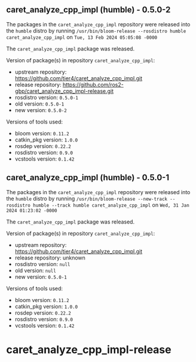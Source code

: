 ## caret_analyze_cpp_impl (humble) - 0.5.0-2

The packages in the `caret_analyze_cpp_impl` repository were released into the `humble` distro by running `/usr/bin/bloom-release --rosdistro humble caret_analyze_cpp_impl` on `Tue, 13 Feb 2024 05:05:08 -0000`

The `caret_analyze_cpp_impl` package was released.

Version of package(s) in repository `caret_analyze_cpp_impl`:

- upstream repository: https://github.com/tier4/caret_analyze_cpp_impl.git
- release repository: https://github.com/ros2-gbp/caret_analyze_cpp_impl-release.git
- rosdistro version: `0.5.0-1`
- old version: `0.5.0-1`
- new version: `0.5.0-2`

Versions of tools used:

- bloom version: `0.11.2`
- catkin_pkg version: `1.0.0`
- rosdep version: `0.22.2`
- rosdistro version: `0.9.0`
- vcstools version: `0.1.42`


## caret_analyze_cpp_impl (humble) - 0.5.0-1

The packages in the `caret_analyze_cpp_impl` repository were released into the `humble` distro by running `/usr/bin/bloom-release --new-track --rosdistro humble --track humble caret_analyze_cpp_impl` on `Wed, 31 Jan 2024 01:23:02 -0000`

The `caret_analyze_cpp_impl` package was released.

Version of package(s) in repository `caret_analyze_cpp_impl`:

- upstream repository: https://github.com/tier4/caret_analyze_cpp_impl.git
- release repository: unknown
- rosdistro version: `null`
- old version: `null`
- new version: `0.5.0-1`

Versions of tools used:

- bloom version: `0.11.2`
- catkin_pkg version: `1.0.0`
- rosdep version: `0.22.2`
- rosdistro version: `0.9.0`
- vcstools version: `0.1.42`


# caret_analyze_cpp_impl-release
